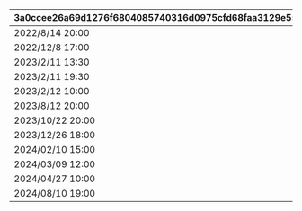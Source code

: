 |3a0ccee26a69d1276f6804085740316d0975cfd68faa3129e55ef78d14edc1fb|cf0454847aa2b3ad7f0406e6822be90c22104990279a3ca5e93aba83f7f1c2ef|892e6397a8ea022f7cf7d6a0e0002cd11820a23b23712a0d765bd1b626b10f4a|cb22add8744caf5cc035273b3e2babbe1eed6dd4e7a47408952264ccb59c90be|2eddd180db056101f870ab322c69e0f386d4dddd5856dfb9a81eb54ce4e2e549|
| --- | --- | --- | --- | --- |
|2022/8/14 20:00|https://www.youtube.com/watch?v=P1-wIUSbS-s|2022/8/8 18:00|2022/8/14 22:00|2022081420|
|2022/12/8 17:00|https://youtu.be/MJswZwqB94g|2022/12/8 17:00|2022/12/23 12:00|2022120817|
|2023/2/11 13:30|https://youtu.be/4KJK4_U8lt0|2023/2/11 13:30|2023/2/11 19:30|2023021113|
|2023/2/11 19:30|https://youtu.be/6rsO7sgp0VE|2023/2/11 19:30|2023/2/12 10:00|2023021119|
|2023/2/12 10:00|https://youtu.be/b-vc4MCBzdc|2023/2/12 10:00|2023/2/12 22:00|2023021210|
|2023/8/12 20:00|https://youtube.com/live/HIxUyDMGPto|2023/8/12 20:00|2023/8/12 22:10|2023081220|
|2023/10/22 20:00|https://youtube.com/live/pVOkcT4KsI0|2023/10/22 20:00|2023/10/22 22:10|2023102221|
|2023/12/26 18:00|https://www.youtube.com/@priconne_redive|2023/12/26 18:00|2023/12/26 22:00|2023122618|
|2024/02/10 15:00|https://www.youtube.com/channel/UCiPSajGFI4ja74nYPU1MexA|2024/02/10 15:00|2024/02/11 22:00|2024021015|
|2024/03/09 12:00|https://www.youtube.com/@priconne_redive|2024/03/09 12:00|2024/03/09 21:05|2024030912|
|2024/04/27 10:00|https://youtube.com/live/q4nmwdceWik|2024/04/27 10:00|2024/04/27 22:30|2024042710|
|2024/08/10 19:00|https://youtube.com/live/zWczosxSvVE|2024/08/10 19:00| 2024/08/10 23:00|2024081019|